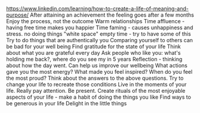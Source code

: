 https://www.linkedin.com/learning/how-to-create-a-life-of-meaning-and-purpose/
After attaining an achievement the feeling goes after a few months
Enjoy the process, not the outcome
Warm relationships
Time affluence - having free time makes you happier
Time faming - causes unhappiness and stress. no doing things
"white space" empty time - try to have some of this
Try to do things that are authentically you
Comparing yourself to others can be bad for your well being
Find gratitude for the state of your life
Think about what you are grateful every day
Ask people who like you: what's holding me back?, where do you see my in 5 years
Reflection - thinking about how the day went. Can help us improve our wellbeing
What actions gave you the most energy? What made you feel inspired? When do you feel the most proud?
Think about the answers to the above questions. Try to change your life to recreate those conditions
Live in the moments of your life. Really pay attention. Be present.
Create rituals of the most enjoyable aspects of your life - make a habit of doing the things you like
Find ways to be generous in your life
Delight in the little things
